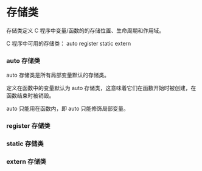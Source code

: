 # 存储类

存储类定义 C 程序中变量/函数的的存储位置、生命周期和作用域。

C 程序中可用的存储类：
auto
register
static
extern

### auto 存储类

auto 存储类是所有局部变量默认的存储类。

定义在函数中的变量默认为 auto 存储类，这意味着它们在函数开始时被创建，在函数结束时被销毁。

auto 只能用在函数内，即 auto 只能修饰局部变量。

### register 存储类


### static 存储类


### extern 存储类






